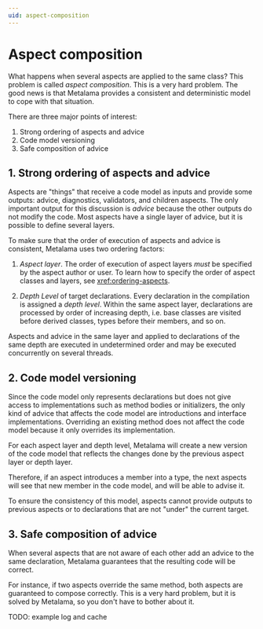 ```yaml
---
uid: aspect-composition
---
```


# Aspect composition

What happens when several aspects are applied to the same class? This problem is called _aspect composition_. This is a very hard problem. The good news is that Metalama provides a consistent and deterministic model to cope with that situation. 

There are three major points of interest:

1. Strong ordering of aspects and advice
2. Code model versioning
3. Safe composition of advice


## 1. Strong ordering of aspects and advice

Aspects are "things" that receive a code model as inputs and provide some outputs: advice, diagnostics, validators, and children aspects. The only important output for this discussion is _advice_ because the other outputs do not modify the code. Most aspects have a single layer of advice, but it is possible to define several layers.

To make sure that the order of execution of aspects and advice is consistent, Metalama uses two ordering factors:

1. _Aspect layer_. The order of execution of aspect layers _must_ be specified by the aspect author or user. To learn how to specify the order of aspect classes and layers, see <xref:ordering-aspects>. 
   
2. _Depth Level_ of target declarations. Every declaration in the compilation is assigned a _depth level_. Within the same aspect layer, declarations are processed by order of increasing depth, i.e. base classes are visited before derived classes, types before their members, and so on.

Aspects and advice in the same layer and applied to declarations of the same depth are executed in undetermined order and may be executed concurrently on several threads.


## 2. Code model versioning

Since the code model only represents declarations but does not give access to implementations such as method bodies or initializers, the only kind of advice that affects the code model are introductions and interface implementations. Overriding an existing method does not affect the code model because it only overrides its implementation.

For each aspect layer and depth level, Metalama will create a new version of the code model that reflects the changes done by the previous aspect layer or depth layer.

Therefore, if an aspect introduces a member into a type, the next aspects will see that new member in the code model, and will be able to advise it.

To ensure the consistency of this model, aspects cannot provide outputs to previous aspects or to declarations that are not "under" the current target.

## 3. Safe composition of advice

When several aspects that are not aware of each other add an advice to the same declaration, Metalama guarantees that the resulting code will be correct. 

For instance, if two aspects override the same method, both aspects are guaranteed to compose correctly. This is a very hard problem, but it is solved by Metalama, so you don't have to bother about it.

TODO: example log and cache

